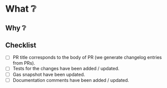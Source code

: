 # What ❔

<!-- What are the changes this PR brings about? -->
<!-- Example: This PR adds a PR template to the repo. -->
<!-- (For bigger PRs adding more context is appreciated) -->

## Why ❔

<!-- Why are these changes done? What goal do they contribute to? What are the principles behind them? -->
<!-- Example: PR templates ensure PR reviewers, observers, and future iterators are in context about the evolution of repos. -->

## Checklist

<!-- Check your PR fulfills the following items. -->
<!-- For draft PRs check the boxes as you complete them. -->

- [ ] PR title corresponds to the body of PR (we generate changelog entries from PRs).
- [ ] Tests for the changes have been added / updated.
- [ ] Gas snapshot have been updated.
- [ ] Documentation comments have been added / updated.
